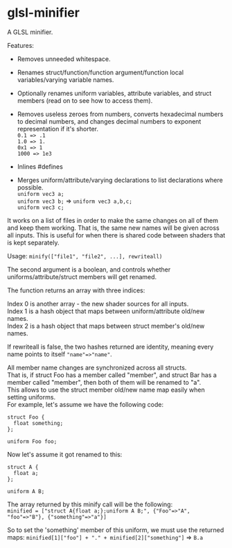 glsl-minifier
==================

A GLSL minifier.

Features:
* Removes unneeded whitespace.
* Renames struct/function/function argument/function local variables/varying variable names.
* Optionally renames uniform variables, attribute variables, and struct members (read on to see how to access them).
* Removes useless zeroes from numbers, converts hexadecimal numbers to decimal numbers, and changes decimal numbers to exponent representation if it's shorter.  
`0.1 => .1`  
`1.0 => 1.`  
`0x1 => 1`  
`1000 => 1e3`

* Inlines #defines
* Merges uniform/attribute/varying declarations to list declarations where possible.  
`uniform vec3 a;`  
`uniform vec3 b;` => `uniform vec3 a,b,c;`  
`uniform vec3 c;`

It works on a list of files in order to make the same changes on all of them and keep them working.
That is, the same new names will be given across all inputs.
This is useful for when there is shared code between shaders that is kept separately.

Usage:
  `minify(["file1", "file2", ...], rewriteall)`

The second argument is a boolean, and controls whether uniforms/attribute/struct members will get renamed.

The function returns an array with three indices:

Index 0 is another array - the new shader sources for all inputs.  
Index 1 is a hash object that maps between uniform/attribute old/new names.  
Index 2 is a hash object that maps between struct member's old/new names.  

If rewriteall is false, the two hashes returned are identity, meaning every name points to itself `"name"=>"name"`.

All member name changes are synchronized across all structs.  
That is, if struct Foo has a member called "member", and struct Bar has a member called "member", then both of them will be renamed to "a".  
This allows to use the struct member old/new name map easily when setting uniforms.  
For example, let's assume we have the following code:  

    struct Foo {
      float something;
    };
     
    uniform Foo foo;
    


Now let's assume it got renamed to this:

    struct A {
      float a;
    };
     
    uniform A B;
    
The array returned by this minify call will be the following:  
`minified = ["struct A{float a;};uniform A B;", {"Foo"=>"A", "foo"=>"B"}, {"something"=>"a"}]`

So to set the 'something' member of this uniform, we must use the returned maps:
`minified[1]["foo"] + "." + minified[2]["something"]` => `B.a`
